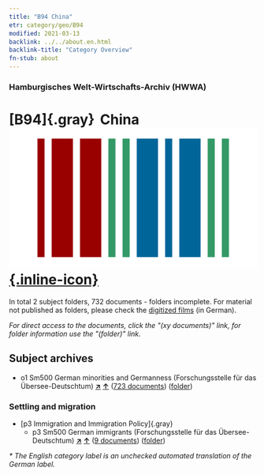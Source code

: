 ```yaml
---
title: "B94 China"
etr: category/geo/B94
modified: 2021-03-13
backlink: ../../about.en.html
backlink-title: "Category Overview"
fn-stub: about
---
```


### Hamburgisches Welt-Wirtschafts-Archiv (HWWA)
# [B94]{.gray}&#8201; China&#160; [![Wikidata item](/images/Wikidata-logo.svg){.inline-icon}](http://www.wikidata.org/entity/Q148)





In total 2 subject folders, 732 documents - folders incomplete.
For material not published as folders, please check the [digitized films](/film/h1_sh) (in German).

_For direct access to the documents, click the "(xy documents)" link, for folder information use the "(folder)" link._

## Subject archives


  - o1 Sm500 German minorities and Germanness (Forschungsstelle für das Übersee-Deutschtum) [**&nearr;**](../../../subject/i/145911/about.en.html "German minorities and Germanness (Forschungsstelle für das Übersee-Deutschtum) (all over the world)") [**&uarr;**](../../../subject/about.en.html#o1_Sm500 "Subject category system") (<a href="https://pm20.zbw.eu/dfgview/sh/141253,145911" title="about: China : German minorities and Germanness (Forschungsstelle für das Übersee-Deutschtum)" target="_blank">723 documents</a>) ([folder](http://purl.org/pressemappe20/folder/sh/141253,145911))

### Settling and migration

- [p3 Immigration and Immigration Policy]{.gray}
  - p3 Sm500 German immigrants (Forschungsstelle für das Übersee-Deutschtum) [**&nearr;**](../../../subject/i/145921/about.en.html "German immigrants (Forschungsstelle für das Übersee-Deutschtum) (all over the world)") [**&uarr;**](../../../subject/about.en.html#p3_Sm500 "Subject category system") (<a href="https://pm20.zbw.eu/dfgview/sh/141253,145921" title="about: China : German immigrants (Forschungsstelle für das Übersee-Deutschtum)" target="_blank">9 documents</a>) ([folder](http://purl.org/pressemappe20/folder/sh/141253,145921))


_* The English category label is an unchecked automated translation of the German label._

